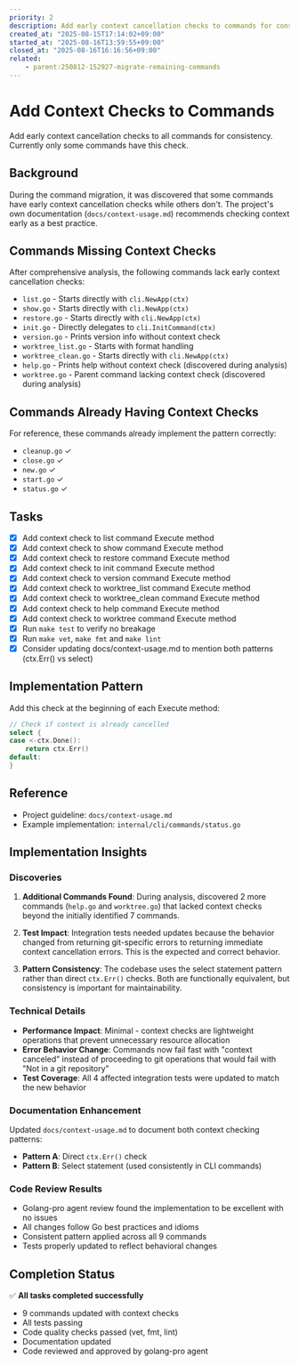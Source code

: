 ```yaml
---
priority: 2
description: Add early context cancellation checks to commands for consistency
created_at: "2025-08-15T17:14:02+09:00"
started_at: "2025-08-16T13:59:55+09:00"
closed_at: "2025-08-16T16:16:56+09:00"
related:
    - parent:250812-152927-migrate-remaining-commands
---
```


# Add Context Checks to Commands

Add early context cancellation checks to all commands for consistency. Currently only some commands have this check.

## Background

During the command migration, it was discovered that some commands have early context cancellation checks while others don't. The project's own documentation (`docs/context-usage.md`) recommends checking context early as a best practice.

## Commands Missing Context Checks

After comprehensive analysis, the following commands lack early context cancellation checks:

- `list.go` - Starts directly with `cli.NewApp(ctx)`
- `show.go` - Starts directly with `cli.NewApp(ctx)`
- `restore.go` - Starts directly with `cli.NewApp(ctx)`
- `init.go` - Directly delegates to `cli.InitCommand(ctx)`
- `version.go` - Prints version info without context check
- `worktree_list.go` - Starts with format handling
- `worktree_clean.go` - Starts directly with `cli.NewApp(ctx)`
- `help.go` - Prints help without context check (discovered during analysis)
- `worktree.go` - Parent command lacking context check (discovered during analysis)

## Commands Already Having Context Checks

For reference, these commands already implement the pattern correctly:
- `cleanup.go` ✓
- `close.go` ✓
- `new.go` ✓
- `start.go` ✓
- `status.go` ✓

## Tasks

- [x] Add context check to list command Execute method
- [x] Add context check to show command Execute method
- [x] Add context check to restore command Execute method
- [x] Add context check to init command Execute method
- [x] Add context check to version command Execute method
- [x] Add context check to worktree_list command Execute method
- [x] Add context check to worktree_clean command Execute method
- [x] Add context check to help command Execute method
- [x] Add context check to worktree command Execute method
- [x] Run `make test` to verify no breakage
- [x] Run `make vet`, `make fmt` and `make lint`
- [x] Consider updating docs/context-usage.md to mention both patterns (ctx.Err() vs select)

## Implementation Pattern

Add this check at the beginning of each Execute method:

```go
// Check if context is already cancelled
select {
case <-ctx.Done():
    return ctx.Err()
default:
}
```

## Reference

- Project guideline: `docs/context-usage.md`
- Example implementation: `internal/cli/commands/status.go`

## Implementation Insights

### Discoveries
1. **Additional Commands Found**: During analysis, discovered 2 more commands (`help.go` and `worktree.go`) that lacked context checks beyond the initially identified 7 commands.

2. **Test Impact**: Integration tests needed updates because the behavior changed from returning git-specific errors to returning immediate context cancellation errors. This is the expected and correct behavior.

3. **Pattern Consistency**: The codebase uses the select statement pattern rather than direct `ctx.Err()` checks. Both are functionally equivalent, but consistency is important for maintainability.

### Technical Details
- **Performance Impact**: Minimal - context checks are lightweight operations that prevent unnecessary resource allocation
- **Error Behavior Change**: Commands now fail fast with "context canceled" instead of proceeding to git operations that would fail with "Not in a git repository"
- **Test Coverage**: All 4 affected integration tests were updated to match the new behavior

### Documentation Enhancement
Updated `docs/context-usage.md` to document both context checking patterns:
- **Pattern A**: Direct `ctx.Err()` check
- **Pattern B**: Select statement (used consistently in CLI commands)

### Code Review Results
- Golang-pro agent review found the implementation to be excellent with no issues
- All changes follow Go best practices and idioms
- Consistent pattern applied across all 9 commands
- Tests properly updated to reflect behavioral changes

## Completion Status
✅ **All tasks completed successfully**
- 9 commands updated with context checks
- All tests passing
- Code quality checks passed (vet, fmt, lint)
- Documentation updated
- Code reviewed and approved by golang-pro agent